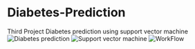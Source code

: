 # Diabetes-Prediction
Third Project  Diabetes prediction using support vector machine 
![Diabetes prediction](https://user-images.githubusercontent.com/100555105/232386862-d3bbf5cc-c1c0-4c44-a62e-62851859eb9e.jpeg)
![Support vector machine](https://user-images.githubusercontent.com/100555105/232396074-8273ee34-8362-412e-abbd-31b9f31f26b4.png)
![WorkFlow](https://user-images.githubusercontent.com/100555105/232396099-4094a9d8-1e25-480e-a83b-cfe77f529f4e.jpeg)
